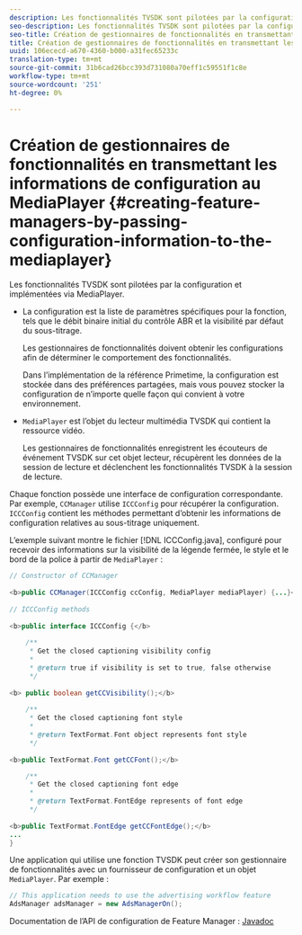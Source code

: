 ```yaml
---
description: Les fonctionnalités TVSDK sont pilotées par la configuration et implémentées via MediaPlayer.
seo-description: Les fonctionnalités TVSDK sont pilotées par la configuration et implémentées via MediaPlayer.
seo-title: Création de gestionnaires de fonctionnalités en transmettant les informations de configuration au lecteur Media
title: Création de gestionnaires de fonctionnalités en transmettant les informations de configuration au lecteur Media
uuid: 106ececd-a670-4360-b000-a31fec65233c
translation-type: tm+mt
source-git-commit: 31b6cad26bcc393d731080a70eff1c59551f1c8e
workflow-type: tm+mt
source-wordcount: '251'
ht-degree: 0%

---
```



# Création de gestionnaires de fonctionnalités en transmettant les informations de configuration au MediaPlayer {#creating-feature-managers-by-passing-configuration-information-to-the-mediaplayer}

Les fonctionnalités TVSDK sont pilotées par la configuration et implémentées via MediaPlayer.

* La configuration est la liste de paramètres spécifiques pour la fonction, tels que le débit binaire initial du contrôle ABR et la visibilité par défaut du sous-titrage.

   Les gestionnaires de fonctionnalités doivent obtenir les configurations afin de déterminer le comportement des fonctionnalités.

   Dans l’implémentation de la référence Primetime, la configuration est stockée dans des préférences partagées, mais vous pouvez stocker la configuration de n’importe quelle façon qui convient à votre environnement.

* `MediaPlayer` est l’objet du lecteur multimédia TVSDK qui contient la ressource vidéo.

   Les gestionnaires de fonctionnalités enregistrent les écouteurs de événement TVSDK sur cet objet lecteur, récupèrent les données de la session de lecture et déclenchent les fonctionnalités TVSDK à la session de lecture.

Chaque fonction possède une interface de configuration correspondante. Par exemple, `CCManager` utilise `ICCConfig` pour récupérer la configuration. `ICCConfig` contient les méthodes permettant d’obtenir les informations de configuration relatives au sous-titrage uniquement.

L’exemple suivant montre le fichier [!DNL ICCConfig.java], configuré pour recevoir des informations sur la visibilité de la légende fermée, le style et le bord de la police à partir de `MediaPlayer` :

```java
// Constructor of CCManager 
 
<b>public CCManager(ICCConfig ccConfig, MediaPlayer mediaPlayer) {...}</b> 
  
// ICCConfig methods 
 
<b>public interface ICCConfig {</b> 
  
    /** 
     * Get the closed captioning visibility config 
     * 
     * @return true if visibility is set to true, false otherwise 
     */ 
    
<b> public boolean getCCVisibility();</b> 
  
    /** 
     * Get the closed captioning font style 
     * 
     * @return TextFormat.Font object represents font style 
     */ 
     
<b>public TextFormat.Font getCCFont();</b>

    /** 
     * Get the closed captioning font edge 
     * 
     * @return TextFormat.FontEdge represents of font edge 
     */ 
     
<b>public TextFormat.FontEdge getCCFontEdge();</b> 
... 
}
```

Une application qui utilise une fonction TVSDK peut créer son gestionnaire de fonctionnalités avec un fournisseur de configuration et un objet `MediaPlayer`. Par exemple :

```java
// This application needs to use the advertising workflow feature 
AdsManager adsManager = new AdsManagerOn();
```

Documentation de l’API de configuration de Feature Manager : [Javadoc](https://help.adobe.com/en_US/primetime/api/reference_implementation/android/javadoc/com/adobe/primetime/reference/config/package-summary.html)
